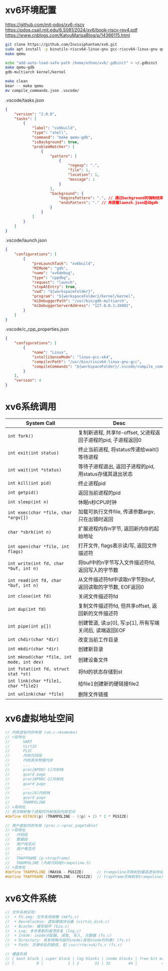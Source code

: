 
# xv6环境配置

https://github.com/mit-pdos/xv6-riscv  
https://pdos.csail.mit.edu/6.S081/2024/xv6/book-riscv-rev4.pdf
https://www.cnblogs.com/KatyuMarisaBlog/p/14366115.html

```bash
git clone https://github.com/Invisiphantom/xv6.git
sudo apt install -y binutils-riscv64-linux-gnu gcc-riscv64-linux-gnu qemu-system-riscv64 gdb-multiarch bear
make qemu

echo "add-auto-load-safe-path /home/ethan/xv6/.gdbinit" > ~/.gdbinit
make qemu-gdb
gdb-multiarch kernel/kernel

make clean
bear -- make qemu
mv compile_commands.json .vscode/
```

.vscode/tasks.json  
```json
{
    "version": "2.0.0",
    "tasks": [
        {
            "label": "xv6build",
            "type": "shell",
            "command": "make qemu-gdb",
            "isBackground": true,
            "problemMatcher": [
                {
                    "pattern": [
                        {
                            "regexp": ".",
                            "file": 1,
                            "location": 1,
                            "message": 1
                        }
                    ],
                    "background": {
                        "beginsPattern": ".", // 通过background的强制结束
                        "endsPattern": "." // 来提醒launch.json启动gdb
                    }
                }
            ]
        }
    ]
}
```

.vscode/launch.json  
```json
{
    "configurations": [
        {
            "preLaunchTask": "xv6build",
            "MIMode": "gdb",
            "name": "xv6debug",
            "type": "cppdbg",
            "request": "launch",
            "stopAtEntry": true,
            "cwd": "${workspaceFolder}",
            "program": "${workspaceFolder}/kernel/kernel",
            "miDebuggerPath": "/usr/bin/gdb-multiarch",
            "miDebuggerServerAddress": "127.0.0.1:26002",
        }
    ]
}
```

.vscode/c_cpp_properties.json  
```json
{
    "configurations": [
        {
            "name": "Linux",
            "intelliSenseMode": "linux-gcc-x64",
            "compilerPath": "/usr/bin/riscv64-linux-gnu-gcc",
            "compileCommands": "${workspaceFolder}/.vscode/compile_commands.json"
        }
    ],
    "version": 4
}
```


# xv6系统调用


| System Call                                | Desc                                                          |
| ------------------------------------------ | ------------------------------------------------------------- |
| `int fork()`                               | 复制新进程, 共享fd-offset, 父进程返回子进程的pid, 子进程返回0 |
| `int exit(int status)`                     | 终止当前进程, 将status传递给wait()等待进程                    |
| `int wait(int *status)`                    | 等待子进程退出, 返回子进程的pid, 用status存储其退出状态       |
| `int kill(int pid)`                        | 终止进程pid                                                   |
| `int getpid()`                             | 返回当前进程的pid                                             |
| `int sleep(int n)`                         | 休眠n秒CPU时钟                                                |
| `int exec(char *file, char *argv[])`       | 加载可执行文件file, 传递参数argv, 只在出错时返回              |
| `char *sbrk(int n)`                        | 扩展进程内存n字节, 返回新内存的起始地址                       |
| `int open(char *file, int flags)`          | 打开文件, flags表示读/写, 返回文件描述符                      |
| `int write(int fd, char *buf, int n)`      | 将buf中的n字节写入文件描述符fd, 返回写入的字节数              |
| `int read(int fd, char *buf, int n)`       | 从文件描述符fd中读取n字节到buf, 返回读取的字节数, EOF返回0    |
| `int close(int fd)`                        | 关闭文件描述符fd                                              |
| `int dup(int fd)`                          | 复制文件描述符fd, 但共享offset, 返回新的文件描述符            |
| `int pipe(int p[])`                        | 创建管道, 读:p[0], 写:p[1], 所有写端关闭后, 读端返回EOF       |
| `int chdir(char *dir)`                     | 改变当前工作目录                                              |
| `int mkdir(char *dir)`                     | 创建新目录                                                    |
| `int mknod(char *file, int mode, int dev)` | 创建设备文件                                                  |
| `int fstat(int fd, struct stat *st)`       | 将fd的状态存储到st                                            |
| `int link(char *file1, char *file2)`       | 给file1创建新的硬链接file2                                    |
| `int unlink(char *file)`                   | 删除文件链接                                                  |

# xv6虚拟地址空间

```cpp
// 内核虚拟内存布局 (vm.c->kvmmake)
// >低地址
//      UART
//      VirtIO
//      PLIC
//      内核代码段
//      内核其余物理内存
//      ...
//      proc[NPROC-1]内核栈
//      guard page
//      proc[NPROC-2]内核栈
//      guard page
//      ...
//      proc[0]内核栈
//      guard page
//      TRAMPOLINE
// >高地址
// 依次映射每个进程的内核栈到内核空间
#define KSTACK(p) (TRAMPOLINE - ((p) + 1) * 2 * PGSIZE)

// 用户虚拟内存布局 (proc.c->proc_pagetable)
// >低地址
//   代码段
//   数据段
//   用户栈空间
//   用户堆空间
//   ...
//   TRAPFRAME (p->trapframe)
//   TRAMPOLINE (内核代码段trampoline.S)
// >高地址
#define TRAMPOLINE (MAXVA - PGSIZE)      // trampoline页映射到最高虚拟地址, 用于用户和内核空间
#define TRAPFRAME (TRAMPOLINE - PGSIZE)  // trapframe页映射到trampoline页的相邻低地址
```


# xv6文件系统

```cpp
// 文件系统实现:
//  + FS.img: 文件系统映像 (mkfs.c)
//  + Dev+blockno: 虚拟硬盘块设备 (virtio_disk.c)
//  + Bcache: 缓存链环 (bio.c)
//  + Log: 多步更新的崩溃恢复 (log.c)
//  + Inode: inode分配器, 读取, 写入, 元数据 (fs.c)
//  + Directory: 具有特殊内容的inode(其他inode的列表) (fs.c)
//  + Path: 方便命名的路径, 如 /usr/rtm/xv6/fs.c (fs.c)

// 硬盘布局
// [ boot block | super block | log blocks | inode blocks | free bit map | data blocks ]
// [          0 |           1 | 2       31 | 32        44 |           45 | 46     1999 ]
```